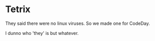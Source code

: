 # Tetrix
They said there were no linux viruses. So we made one for CodeDay.

I dunno who 'they' is but whatever.